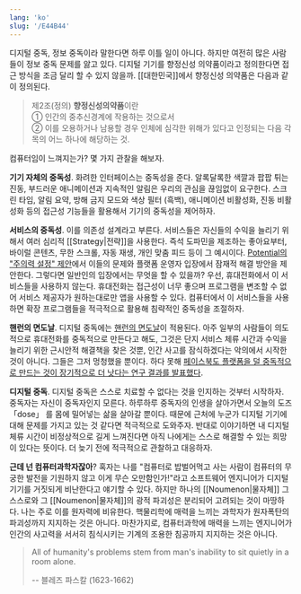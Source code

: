 ```yaml
---
lang: 'ko'
slug: '/E44B44'
---
```


디지털 중독, 정보 중독이라 말한다면 하루 이틀 일이 아니다. 하지만 여전히 많은 사람들이 정보 중독 문제를 앓고 있다. 디지털 기기를 향정신성 의약품이라고 정의한다면 접근 방식을 조금 달리 할 수 있지 않을까. [[대한민국]]에서 향정신성 의약품은 다음과 같이 정의된다.

> 제2조(정의) **향정신성의약품**이란  
> ① 인간의 중추신경계에 작용하는 것으로서  
> ② 이를 오용하거나 남용할 경우 인체에 심각한 위해가 있다고 인정되는 다음 각 목의 어느 하나에 해당하는 것.

컴퓨터임이 느껴지는가? 몇 가지 관찰을 해보자.

**기기 자체의 중독성**.
화려한 인터페이스는 중독성을 준다.
알록달록한 색깔과 팝팝 튀는 진동, 부드러운 애니메이션과 지속적인 알림은 우리의 관심을 끊임없이 요구한다.
스크린 타임, 알림 요약, 방해 금지 모드와 색상 필터 (흑백), 애니메이션 비활성화, 진동 비활성화 등의 접근성 기능들을 활용해서 기기의 중독성을 제어하자.

**서비스의 중독성**.
이를 의존성 설계라고 부른다.
서비스들은 자신들의 수익을 늘리기 위해서 여러 심리적 [[Strategy|전략]]을 사용한다.
즉석 도파민을 제조하는 좋아요부터, 바이럴 콘텐츠, 무한 스크롤, 자동 재생, 개인 맞춤 피드 등이 그 예시이다.
[Potential의 "주의력 설정" 제안](https://attentionsettings.com/)에서 이들의 문제와 플랫폼 운영자 입장에서 잠재적 해결 방안을 제안한다.
그렇다면 일반인의 입장에서는 무엇을 할 수 있을까?
우선, 휴대전화에서 이 서비스들을 사용하지 않는다.
휴대전화는 접근성이 너무 좋으며 프로그램을 변조할 수 없어 서비스 제공자가 원하는대로만 앱을 사용할 수 있다.
컴퓨터에서 이 서비스들을 사용하면 확장 프로그램들을 적극적으로 활용해 침략적인 중독성을 조절하자.

**핸런의 면도날**. 디지털 중독에는 [핸런의 면도날](https://ko.wikipedia.org/wiki/%ED%95%B8%EB%9F%B0%EC%9D%98_%EB%A9%B4%EB%8F%84%EB%82%A0)이 적용된다. 아주 일부의 사람들이 의도적으로 휴대전화를 중독적으로 만든다고 해도, 그것은 단지 서비스 체류 시간과 수익을 늘리기 위한 근시안적 해결책을 찾은 것뿐, 인간 사고를 잠식하겠다는 악의에서 시작한 것이 아니다. 그들은 그저 멍청했을 뿐이다. 하다 못해 [페이스북도 플랫폼을 덜 중독적으로 만드는 것이 장기적으로 더 낫다는 연구 결과를 발표했다](https://medium.com/@AnalyticsAtMeta/notifications-why-less-is-more-how-facebook-has-been-increasing-both-user-satisfaction-and-app-9463f7325e7d).

**디지털 중독**.
디지털 중독은 스스로 치료할 수 없다는 것을 인지하는 것부터 시작하자.
중독자는 자신이 중독자인지 모른다.
하루하루 중독자의 인생을 살아가면서 오늘의 도즈 「dose」 를 몸에 밀어넣는 삶을 살아갈 뿐이다.
때문에 근처에 누군가 디지털 기기에 대해 문제를 가지고 있는 것 같다면 적극적으로 도와주자.
반대로 이야기하면 내 디지털 체류 시간이 비정상적으로 길게 느껴진다면 아직 나에게는 스스로 해결할 수 있는 희망이 있다는 뜻이다.
더 늦기 전에 적극적으로 관찰하고 대응하자.

**근데 넌 컴퓨터과학자잖아**?
혹자는 나를 "컴퓨터로 밥벌어먹고 사는 사람이 컴퓨터의 무궁한 발전을 기원하지 않고 이게 무슨 오만함인가!"라고 소프트웨어 엔지니어가 디지털 기기를 거짓되게 비난한다고 얘기할 수 있다. 하지만 하나의 [[Noumenon|물자체]] 그 스스로와 그 [[Noumenon|물자체]]의 광적 파괴성은 분리되어 고려되는 것이 마땅하다. 나는 주로 이를 원자력에 비유한다. 핵물리학에 매력을 느끼는 과학자가 원자폭탄의 파괴성까지 지지하는 것은 아니다. 마찬가지로, 컴퓨터과학에 매력을 느끼는 엔지니어가 인간의 사고력을 서서히 침식시키는 기계의 조용한 침공까지 지지하는 것은 아니다.

> All of humanity's problems stem from man's inability to sit quietly in a room alone.
>
> -- 블레즈 파스칼 (1623-1662)
